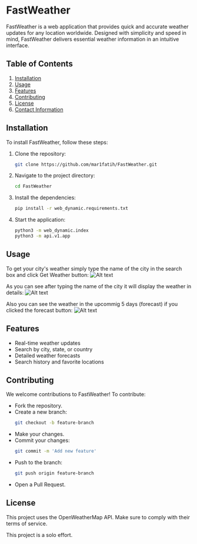 # FastWeather

FastWeather is a web application that provides quick and accurate weather updates for any location worldwide. Designed with simplicity and speed in mind, FastWeather delivers essential weather information in an intuitive interface.

## Table of Contents

1. [Installation](#installation)
2. [Usage](#usage)
3. [Features](#features)
4. [Contributing](#contributing)
5. [License](#license)
6. [Contact Information](#contact-information)

## Installation

To install FastWeather, follow these steps:

1. Clone the repository:
   ```sh
   git clone https://github.com/mar1fatih/FastWeather.git

2. Navigate to the project directory:
   ```sh
   cd FastWeather

3. Install the dependencies:
   ```sh
   pip install -r web_dynamic.requirements.txt

4. Start the application:
   ```sh
   python3 -m web_dynamic.index
   python3 -m api.v1.app

## Usage

To get your city's weather simply type the name of the city in the search box and click Get Weather button:
![Alt text](images/home.png)

As you can see after typing the name of the city it will display the weather in details:
![Alt text](images/weather.png)

Also you can see the weather in the upcommig 5 days (forecast) if you clicked the forecast button:
![Alt text](images/forecast.png)

## Features

- Real-time weather updates
- Search by city, state, or country
- Detailed weather forecasts
- Search history and favorite locations

## Contributing

We welcome contributions to FastWeather! To contribute:
- Fork the repository.
- Create a new branch:
   ```sh
   git checkout -b feature-branch
- Make your changes.
- Commit your changes:
   ```sh
   git commit -m 'Add new feature'
- Push to the branch:
   ```sh
   git push origin feature-branch
- Open a Pull Request.

## License

This project uses the OpenWeatherMap API. Make sure to comply with their terms of service.

This project is a solo effort.
